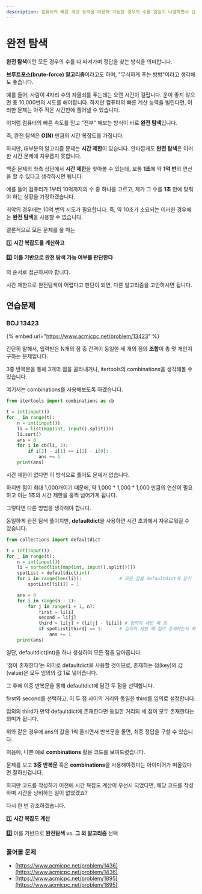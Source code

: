 ```yaml
---
description: 컴퓨터의 빠른 계산 능력을 이용해 가능한 경우의 수를 일일이 나열하면서 답을 찾는 알고리즘
---
```


# 완전 탐색

**완전 탐색**이란 모든 경우의 수를 다 따져가며 정답을 찾는 방식을 의미합니다.

**브루트포스(brute-force) 알고리즘**이라고도 하며, "무식하게 푸는 방법"이라고 생각해도 좋습니다.

예를 들어, 사람이 4자리 수의 자물쇠를 푸는데는 오랜 시간이 걸립니다. 운이 좋지 않으면 총 10,000번의 시도를 해야합니다. 하지만 컴퓨터의 빠른 계산 능력을 빌린다면, 이러한 문제는 아주 적은 시간만에 풀어낼 수 있습니다.

이처럼 컴퓨터의 빠른 속도를 믿고 "전부" 해보는 방식이 바로 **완전 탐색**입니다.

즉, 완전 탐색은 **O(N)** 만큼의 시간 복잡도를 가집니다.



하지만, 대부분의 알고리즘 문제는 **시간 제한**이 있습니다. 안타깝게도 **완전 탐색**은 이러한 시간 문제에 자유롭지 못합니다.

백준 문제의 좌측 상단에서 **시간 제한**을 찾아볼 수 있는데, 보통 **1초**에 약 **1억 번**의 연산을 할 수 있다고 생각하시면 됩니다.



예를 들어 컴퓨터가 1부터 10억까지의 수 중 하나를 고르고, 제가 그 수를 **1초** 안에 맞춰야 하는 상황을 가정하겠습니다.

최악의 경우에는 10억 번의 시도가 필요합니다. 즉, 약 10초가 소요되는 이러한 경우에는 **완전 탐색**을 사용할 수 없습니다.



결론적으로 모든 문제를 풀 때는

1️⃣ **시간 복잡도를 계산하고**

**2️⃣ 이를 기반으로 완전 탐색 가능 여부를 판단한다**

의 순서로 접근하셔야 합니다.

시간 제한으로 완전탐색이 어렵다고 판단이 되면, 다른 알고리즘을 고안하시면 됩니다.



## 연습문제

### BOJ 13423

{% embed url="https://www.acmicpc.net/problem/13423" %}

간단히 말해서, 입력받은 N개의 점 중 간격이 동일한 세 개의 점의 **조합**이 총 몇 개인지 구하는 문제입니다.

3중 반복문을 통해 3개의 점을 골라내거나, itertools의 combinations을 생각해볼 수 있습니다.

여기서는 combinations를 사용해보도록 하겠습니다.

```python
from itertools import combinations as cb

t = int(input())
for _ in range(t):
    n = int(input())
    li = list(map(int, input().split()))
    li.sort()
    ans = 0
    for i in cb(li, 3):
        if i[2] - i[1] == i[1] - i[0]:
            ans += 1
    print(ans)
```

시간 제한이 없다면 이 방식으로 풀어도 문제가 없습니다.

하지만 점이 최대 1,000개이기 때문에, 약 1,000 \* 1,000 \* 1,000 만큼의 연산이 필요하고 이는 1초의 시간 제한을 훌쩍 넘어가게 됩니다.

그렇다면 다른 방법을 생각해야 합니다.



동일하게 완전 탐색 풀이지만, **defaultdict**을 사용하면 시간 초과에서 자유로워질 수 있습니다.

```python
from collections import defaultdict

t = int(input())
for _ in range(t):
    n = int(input())
    li = sorted(list(map(int, input().split())))
    spotList = defaultdict(int)
    for i in range(len(li)):              # 모든 점을 defaultdict에 담기
        spotList[li[i]] = 1

    ans = 0
    for i in range(n - 1):
        for j in range(i + 1, n):
            first = li[i]
            second = li[j]
            third = li[j] + (li[j] - li[i]) # 임의의 세번 째 점
            if spotList[third] == 1:      # 임의의 세번 째 점이 존재하는지 확인
                ans += 1
    print(ans)
```

일단, defaultdict(int)을 하나 생성하여 모든 점을 담아줍니다.&#x20;

'점이 존재한다'는 의미로 defaultdict을 사용할 것이므로, 존재하는 점(key)의 값(value)은 모두 임의의 값 1로 넣어줍니다.

그 후에 이중 반복문을 통해 defaultdict에 담긴 두 점을 선택합니다.

first와 second를 선택하고, 이 두 점 사이의 거리와 동일한 third를 임의로 설정합니다.

임의의 third가 만약 defaultdict에 존재한다면 동일한 거리의 세 점이 모두 존재한다는 의미가 됩니다.

위와 같은 경우에 ans의 값을 1씩 올리면서 반복문을 돌면, 최종 정답을 구할 수 있습니다.



처음에, 나쁜 예로 **combinations** 활용 코드를 보여드렸습니다.

문제를 보고 **3중 반복문** 혹은 **combinations**을 사용해야겠다는 아이디어가 떠올랐다면 잘하신겁니다.&#x20;

하지만 코드를 작성하기 이전에 시간 복잡도 계산이 우선시 되었다면, 해당 코드를 작성하며 시간을 낭비하는 일이 없었겠죠?



다시 한 번 강조하겠습니다.

1️⃣ **시간 복잡도 계산**

**2️⃣** 이를 기반으로 **완전탐색** vs. **그 외 알고리즘** 선택



### 풀어볼 문제

* [https://www.acmicpc.net/problem/1436](https://www.acmicpc.net/problem/1436)
* [https://www.acmicpc.net/problem/1895](https://www.acmicpc.net/problem/1895)

